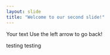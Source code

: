 ```yaml
---
layout: slide
title: "Welcome to our second slide!"
---
```

Your text
Use the left arrow to go back!

testing testing